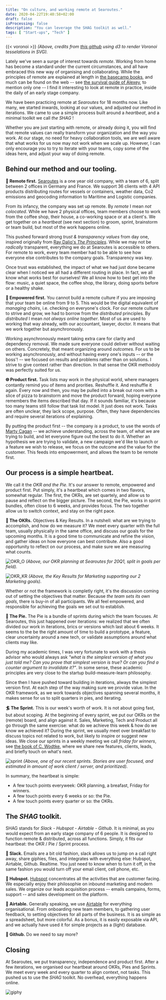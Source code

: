 ```yaml
---
title: "On culture, and working remote at Searoutes."
date: 2020-04-22T19:40:58+02:00
draft: false
isProcessing: false
description: "You can leverage the SHAG toolkit as well."
tags: [ "Start-ups", "Tech" ]
---
```


{{< voronoi >}}
*(Above, credits from [this github](https://bl.ocks.org/git-ashish/b04d673fbfc665f2c98f382e2c79a9ad) using d3 to render Voronoi tesselations in SVG).*

Lately we've seen a surge of interest towards *remote*. Working from home has become a standard under the current circumstances, and all have embraced this new way of organising and collaborating. While the principles of remote are explained at length in [the basecamp books](https://basecamp.com/books), and much can be found on the web -- see [the survival guide of Alexey](https://leanpub.com/working-from-fucking-home), to mention only one -- I find it interesting to look at remote in practice, inside the daily of an early stage company.

We have been practicing remote at *Searoutes* for 18 months now. Like many, we started inwards, looking at our values, and adjusted our method in iterations. We came to use a simple process built around a *heartbeat*, and a minimal toolkit we call *the SHAG* ! 

Whether you are just starting with remote, or already doing it, you will find that remote values can really transform your organization and the way you work. At our stage, no need for heavy collaboration tools, we are well aware that what works for us now may not work when we scale up. However, I can only encourage you to try to iterate with your teams, copy some of the ideas here, and adjust your way of doing remote.

## Behind our method and our tooling.

**:runner: Remote first.** [Searoutes](https:/www.searoutes.com) is a one year old company, with a team of 6, split between 2 offices in Germany and France. We support 36 clients with 4 API products distributing routes for vessels or containers, weather data, Co2 emissions and geocoding information to Maritime and Logistic companies.

From its infancy, the company was set up remote. By *remote* I mean *not colocated*. While we have 2 physical offices, team members choose to work from the coffee shop, their house, a co-working space or at a client's. We get together on a *heartbeat* (see next section) to groom, sprint, brainstorm or team build, but most of the work happens online.

This pushed forward strong *trust & transparency values* from day one, inspired originally from [Ray Dalio's *The Principles*](https://www.principles.com/). While we may not be *radically* transparent, everything we do at Searoutes is accessible to others. For remote to work, every team member had to be able to see how everyone else contributes to the company goals. Transparency was key.

Once trust was established, the impact of what we had just done became clear when I noticed we all had a different routing in place. In fact, we all know what works best for ourselves! We all know how to best get into the flow: music, a quiet space, the coffee shop, the library, doing sports before or a healthy shake.

**:muscle: Empowered first.** You cannot build a remote culture if you are imposing that your team be online from 9 to 5. This would be the digital equivalent of *managing chairs*, i.e. checking on everyone's clock. For our remote culture to strive and grow, we had to borrow from the *distributed* principles. By *distributed* I mean *not always online together*. Most of us are used to working that way already, with our accountant, lawyer, doctor. It means that we work together but asynchronously.

Working asynchronously meant taking extra care for clarity and dependency removal. We made sure everyone could deliver without waiting on others. Concretely, that meant organizing around *outcomes*. For us to be working asynchronously, and without having every one's inputs -- or the boss'! -- we focused on results and problems rather than on solutions. I strive to give context rather than direction. In that sense the OKR methodoly was perfectly suited for us.

**:globe_with_meridians: Product first.** Task lists may work in the physical world, where managers contantly remind you of items and prorities. Reshuffle it. And reshuffle it again. Every now and then, you may be pulled into a break out room with a slice of pizza to brainstorm and move the product forward, hoping everyone remembers the items described that day. If it sounds familiar, it's because too many teams still follow that task list model. It just does not work. Tasks are often unclear, they lack scope, purpose. Often, they have dependencies and require several iterations of explaining.

By putting the product first -- the company *is* a product, to use the words of [Marty Cagan](https://svpg.com/inspired-how-to-create-products-customers-love/) -- we achieve understanding, across the team, of what we are trying to build, and let everyone figure out the best to do it. Whether an hypothesis we are trying to validate, a new campaign we'd like to launch or a feature we wish to release, we focus on the outcome and the value for the customer. This feeds into empowerment, and allows the team to be remote first.

## Our process is a simple heartbeat.

<!AfiA2Zrf24FFVLWoxkzXow-- ![](https://miro.medium.com/max/1024/1*AfiA2Zrf24FFVLWoxkzXow.gif)
*(Above, credits from [this medium](https://heartbeat.fritz.ai/animated-stylegan-image-transitions-with-runwayml-57a2e20db80f) using p5.js to transition landscapes in cycle).* -->

We call it the *OKR and the Pie*. It's our answer to remote, empowered and product first. Put simply, it's a heartbeat which comes in two flavors, somewhat regular. The first, the OKRs, are set quartely, and allow us to pause and reflect on the bigger picture. The second, the Pie, works in sprint bundles, often close to 6 weeks, and provides focus. The two together allow us to switch context, and stay on the right pace.

**:dart: The OKRs.** Objectives & Key Results. In a nutshell: what are we trying to accomplish, and how do we measure it? We meet every quarter with the full team, usually physically in the same office, and discuss our goals for the upcoming months. It is a good time to communicate and refine the vision, and gather ideas on how everyone can best contribute. Also a good opportunity to reflect on our process, and make sure we are measuring what counts.

![OKR_O](/img/OKR_O.png)
*(Above, our OKR planning at Searoutes for 20Q1, split in goals per field).*

![OKR_KR](/img/OKR_KR.png)
*(Above, the Key Results for Marketing supporting our 2 Marketing goals).*

Whether or not the framework is completly right, it's the discussion coming out of setting the objectives that matter. Because *the team sets its own goals*, there is buy-in of all participants. We all feel empowered, and responsible for achieving the goals we set out to establish.

**:pizza: The Pie.** The Pie is a bundle of sprints during which the team focuses. At Searoutes, this just happened over iterations: we realized that we often divided our work in iterations, brics or versions which last about 6 weeks. It seems to the be the right amount of time to build a prototype, a feature, clear uncertainty around a new tech, or validate assumptions around what clients may like. 

During my academic times, I was very fortunate to work with a thesis advisor who would always ask *"what is the simplest version of what you just told me? Can you prove that simplest version is true? Or can you find a counter argument to invalidate it?"*. In some sense, these academic principles are very close to the startup build-measure-learn philosophy. 

Since then I have pushed toward building in iterations, always the simplest version first. At each step of the way making sure we provide value. In the OKR framework, as we work towards objectives spanning several months, it makes sense for us to split quarters in pies, and iterating.

**:surfer: The Sprint.** This is our week's worth of work. It is not about going fast, but about scoping. At the beginning of every sprint, we put our OKRs on the (remote) board, and align against it. Sales, Marketing, Tech and Product all go through the same exercise: what do we achieve this week & how do we know we achieved it? During the sprint, we usually meet over breakfast to discuss topics not related to work, but likely to inspire or suggest new ideas. We close our sprints in a weekly meeting we call *friday for winners*, see [the book of C. Wodtke](http://eleganthack.com/radical-focus-is-here/), where we share new features, clients, leads, and briefly touch on what's next.

![sprint](/img/sprint.png)
*(Above, one of our recent sprints. Stories are user focused, and estimated in amount of work client / server, and prioritized).*

In summary, the heartbeat is simple: 

- A few touch points everyweek: OKR planning, a breafast, Friday for winners.
- A few touch points every 6 weeks or so: the Pie.
- A few touch points every quarter or so: the OKRs.


## The *SHAG* toolkit.

SHAG stands for *Slack - Hubspot - Airtable - Github*. It is minimal, as you would expect from an early stage company of 6 people. It is designed to function remote & distributed, across all functions. Simply, it fits our heartbeat: the OKR / Pie / Sprint process.

**:speak_no_evil: Slack.** Emails are a bit old fashion, slack allows us to jump on a call right away, share giphies, files, and integrates with everything else: Hubspot, Airtable, Github. Realtime. You just need to know when to turn it off, in the same fashion you would turn off your email client, cell phone, etc.

**:raised_hands: Hubspot.** [Hubspot](https://www.hubspot.com/) concentrates all the activities that are customer facing. We especially enjoy their philosophie on inbound marketing and modern sales. We organize our leads acquisition process -- emails campains, forms, support -- and sales development on the platform.

**:orange_book: Airtable.** Generally speaking, we use [Airtable](https://airtable.com/) for everything organisational. From onboarding new team members, to gathering user feedback, to setting objectives for all parts of the business. It is as simple as a spreadsheet, but more colorful. As a bonus, it is easily exposable via API, and we actually have used it for simple projects as a (light) database.

**:gem: Github.** Do we need to say more?

## Closing

At Searoutes, we put transparency, independence and product first. After a few iterations, we organised our heartbeat around OKRs, Pies and Sprints. We meet every week and every quarter to align context, not tasks. This pushed us to use the *SHAG* toolkit. No overhead, everything happens online.

![giphy](https://media.giphy.com/media/xUPGctM05XInxrxFNS/giphy.gif)

<!-- #### Acknowledgement

Thank you Antoine, this article improved in clarity thanks to your feedback! -->
